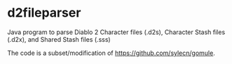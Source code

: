 # d2fileparser
Java program to parse Diablo 2 Character files (.d2s), Character Stash files (.d2x), and Shared Stash files (.sss)

The code is a subset/modification of https://github.com/sylecn/gomule. 
